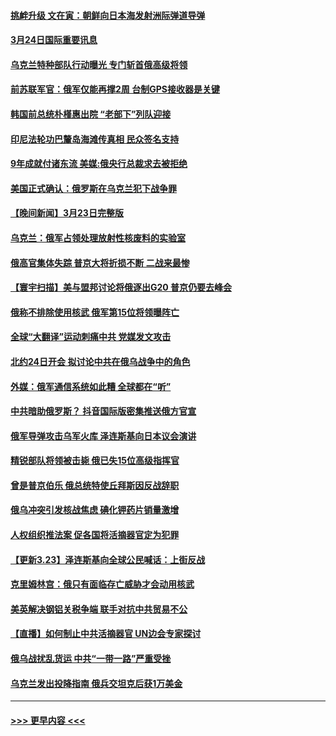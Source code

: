 #### [挑衅升级 文在寅：朝鲜向日本海发射洲际弹道导弹](../pages/prog202/a103382217.md?t=03241801) 
#### [3月24日国际重要讯息](../pages/prog202/a103382251.md?t=03241801) 
#### [乌克兰特种部队行动曝光 专门斩首俄高级将领](../pages/prog202/a103382226.md?t=03241801) 
#### [前苏联军官：俄军仅能再撑2周 台制GPS接收器是关键](../pages/prog202/a103382199.md?t=03241801) 
#### [韩国前总统朴槿惠出院 “老部下”列队迎接](../pages/prog202/a103382187.md?t=03241801) 
#### [印尼法轮功巴釐岛海滩传真相 民众签名支持](../pages/prog202/a103381336.md?t=03241801) 
#### [9年成就付诸东流 美媒:俄央行总裁求去被拒绝](../pages/prog202/a103382139.md?t=03241801) 
#### [美国正式确认：俄罗斯在乌克兰犯下战争罪](../pages/prog202/a103382116.md?t=03241801) 
#### [【晚间新闻】3月23日完整版](../pages/prog202/a103382014.md?t=03241801) 
#### [乌克兰：俄军占领处理放射性核废料的实验室](../pages/prog202/a103382016.md?t=03241801) 
#### [俄高官集体失踪 普京大将折损不断 二战来最惨](../pages/prog202/a103382020.md?t=03241801) 
#### [【寰宇扫描】美与盟邦讨论将俄逐出G20 普京仍要去峰会](../pages/prog202/a103382022.md?t=03241801) 
#### [俄称不排除使用核武 俄军第15位将领曝阵亡](../pages/prog202/a103381962.md?t=03241801) 
#### [全球“大翻译”运动刺痛中共 党媒发文攻击](../pages/prog202/a103381876.md?t=03241801) 
#### [北约24日开会 拟讨论中共在俄乌战争中的角色](../pages/prog202/a103381839.md?t=03241801) 
#### [外媒：俄军通信系统如此糟 全球都在“听”](../pages/prog202/a103381846.md?t=03241801) 
#### [中共暗助俄罗斯？ 抖音国际版密集推送俄方官宣](../pages/prog202/a103381785.md?t=03241801) 
#### [俄军导弹攻击乌军火库 泽连斯基向日本议会演讲](../pages/prog202/a103381792.md?t=03241801) 
#### [精锐部队将领被击毙 俄已失15位高级指挥官](../pages/prog202/a103381744.md?t=03241801) 
#### [曾是普京伯乐 俄总统特使丘拜斯因反战辞职](../pages/prog202/a103381717.md?t=03241801) 
#### [俄乌冲突引发核战焦虑 碘化钾药片销量激增](../pages/prog202/a103381713.md?t=03241801) 
#### [人权组织推法案 促各国将活摘器官定为犯罪](../pages/prog202/a103381701.md?t=03241801) 
#### [【更新3.23】泽连斯基向全球公民喊话：上街反战](../pages/prog202/a103381190.md?t=03241801) 
#### [克里姆林宫：俄只有面临存亡威胁才会动用核武](../pages/prog202/a103381581.md?t=03241801) 
#### [美英解决钢铝关税争端 联手对抗中共贸易不公](../pages/prog202/a103381553.md?t=03241801) 
#### [【直播】如何制止中共活摘器官 UN边会专家探讨](../pages/prog202/a103381541.md?t=03241801) 
#### [俄乌战扰乱货运 中共“一带一路”严重受挫](../pages/prog202/a103381469.md?t=03241801) 
#### [乌克兰发出投降指南 俄兵交坦克后获1万美金](../pages/prog202/a103381456.md?t=03241801) 

----
#### [ >>> 更早内容 <<< ](../indexes/prog202-earlier.md)
